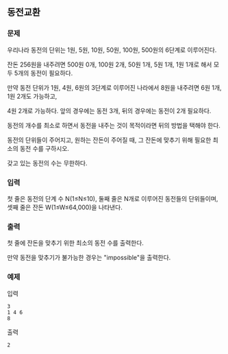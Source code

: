 ## 동전교환

### 문제


우리나라 동전의 단위는 1원, 5원, 10원, 50원, 100원, 500원의 6단계로 이루어진다. 

잔돈 256원을 내주려면 500원 0개, 100원 2개, 50원 1개, 5원 1개, 1원 1개로 해서 모두 5개의 동전이 필요하다.

만약 동전 단위가 1원, 4원, 6원의 3단계로 이루어진 나라에서 8원을 내주려면 6원 1개, 1원 2개도 가능하고, 

4원 2개로 가능하다. 앞의 경우에는 동전 3개, 뒤의 경우에는 동전이 2개 필요하다.

동전의 개수를 최소로 하면서 동전을 내주는 것이 목적이라면 뒤의 방법을 택해야 한다. 

동전의 단위들이 주어지고, 원하는 잔돈이 주어질 때, 그 잔돈에 맞추기 위해 필요한 최소의 동전 수를 구하시오. 

갖고 있는 동전의 수는 무한하다.​


### 입력
첫 줄은 동전의 단계 수 N(1≤N≤10), 둘째 줄은 N개로 이루어진 동전들의 단위들이며, 셋째 줄은 잔돈 
W(1≤W≤64,000)을 나타낸다.


### 출력
첫 줄에 잔돈을 맞추기 위한 최소의 동전 수를 출력한다.

만약 동전을 맞추기가 불가능한 경우는 "impossible"을 출력한다.


### 예제
입력
```
3 
1 4 6 
8
```

출력
```
2
```